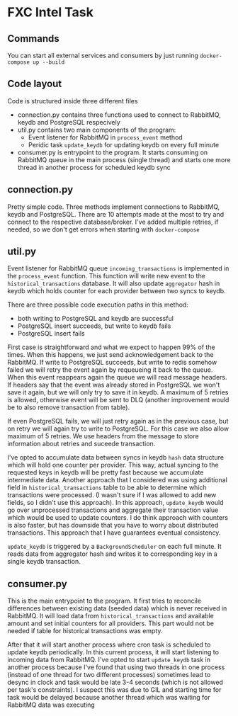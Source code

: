 # FXC Intel Task

## Commands

You can start all external services and consumers by just running `docker-compose up --build`

## Code layout

Code is structured inside three different files

- connection.py contains three functions used to connect to RabbitMQ, keydb and PostgreSQL respecively
- util.py contains two main components of the program:
  - Event listener for RabbitMQ in `process_event` method
  - Peridic task `update_keydb` for updating keydb on every full minute
- consumer.py is entrypoint to the program. It starts consuming on RabbitMQ queue in the main process (single thread) and starts one more thread in another process for scheduled keydb sync

## connection.py

Pretty simple code. Three methods implement connections to RabbitMQ, keydb and PostgreSQL. There are 10 attempts made at the most to try and connect to the respective database/broker. I've added multiple retries, if needed, so we don't get errors when starting with `docker-compose`

## util.py

Event listener for RabbitMQ queue `incoming_transactions` is implemented in the `process_event` function. This function will write new event to the `historical_transactions` database. It will also update `aggregator` hash in keydb which holds counter for each provider between two syncs to keydb.

There are three possible code execution paths in this method:

- both writing to PostgreSQL and keydb are successful
- PostgreSQL insert succeeds, but write to keydb fails
- PostgreSQL insert fails

First case is straightforward and what we expect to happen 99% of the times. When this happens, we just send acknowledgement back to the RabbitMQ. If write to PostgreSQL succeeds, but write to redis somehow failed we will retry the event again by requeueing it back to the queue. When this event reappears again the queue we will read message headers. If headers say that the event was already stored in PostgreSQL we won't save it again, but we will only try to save it in keydb. A maximum of 5 retries is allowed, otherwise event will be sent to DLQ (another improvement would be to also remove transaction from table).

If even PostgreSQL fails, we will just retry again as in the previous case, but on retry we will again try to write to PostgreSQL. For this case we also allow maximum of 5 retries. We use headers from the message to store information about retries and suceede transaction.

I've opted to accumulate data between syncs in keydb `hash` data structure which will hold one counter per provider. This way, actual syncing to the requested keys in keydb will be pretty fast because we accumulate intermediate data. Another approach that I considered was using additional field in `historical_transactions` table to be able to determine which transactions were processed. (I wasn't sure if I was allowed to add new fields, so I didn't use this approach). In this approach, `update_keydb` would go over unprocessed transactions and aggregate their transaction value which would be used to update counters. I do think approach with counters is also faster, but has downside that you have to worry about distributed transactions. This approach that I have guarantees eventual consistency. 

`update_keydb` is triggered by a `BackgroundScheduler` on each full minute. It reads data from aggregator hash and writes it to corresponding key in a single keydb transaction.

## consumer.py

This is the main entrypoint to the program. It first tries to reconcile differences between existing data (seeded data) which is never received in RabbitMQ. It will load data from `historical_transactions` and available amount and set initial counters for all providers. This part would not be needed if table for historical transactions was empty.

After that it will start another process where cron task is scheduled to update keydb periodically. In this current process, it will start listening to incoming data from RabbitMQ. I've opted to start `update_keydb` task in another process because I've found that using two threads in one process (instead of one thread for two different processes) sometimes lead to desync in clock and task would be late 3-4 seconds (which is not allowed per task's constraints). I suspect this was due to GIL and starting time for task would be delayed because another thread which was waiting for RabbitMQ data was executing
